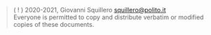 > ( ! ) 2020-2021, Giovanni Squillero <squillero@polito.it>  
> Everyone is permitted to copy and distribute verbatim or modified
copies of these documents. 
